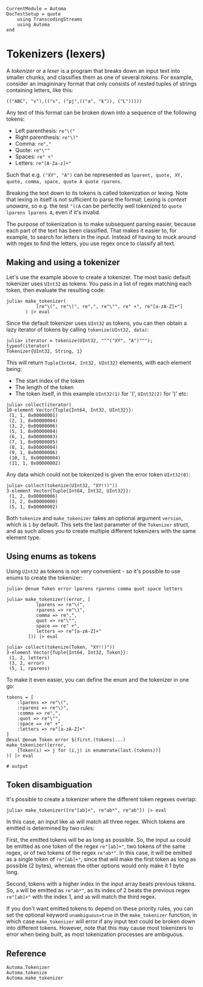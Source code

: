 ```@meta
CurrentModule = Automa
DocTestSetup = quote
    using TranscodingStreams
    using Automa
end
```

# Tokenizers (lexers)
A _tokenizer_ or a _lexer_ is a program that breaks down an input text into smaller chunks, and classifies them as one of several _tokens_.
For example, consider an imagininary format that only consists of nested tuples of strings containing letters, like this:

```
(("ABC", "v"),(("x", ("pj",(("a", "k")), ("L")))))
```

Any text of this format can be broken down into a sequence of the following tokens:
* Left parenthesis: `re"\("`
* Right parenthesis: `re"\)"`
* Comma: `re","`
* Quote: `re"\""`
* Spaces: `re" +"`
* Letters: `re"[A-Za-z]+"`

Such that e.g. `("XY", "A")` can be represented as `lparent, quote, XY, quote, comma, space, quote A quote rparens`.

Breaking the text down to its tokens is called tokenization or lexing. Note that lexing in itself is not sufficient to parse the format: Lexing is _context unaware_, so e.g. the test `"((A` can be perfectly well tokenized to `quote lparens lparens A`, even if it's invalid.

The purpose of tokenization is to make subsequent parsing easier, because each part of the text has been classified. That makes it easier to, for example, to search for letters in the input. Instead of having to muck around with regex to find the letters, you use regex once to classify all text.

## Making and using a tokenizer
Let's use the example above to create a tokenizer.
The most basic default tokenizer uses `UInt32` as tokens: You pass in a list of regex matching each token, then evaluate the resulting code:

```jldoctest tok1
julia> make_tokenizer(
           [re"\(", re"\)", re",", re"\"", re" +", re"[a-zA-Z]+"]
       ) |> eval
```

Since the default tokenizer uses `UInt32` as tokens, you can then obtain a lazy iterator of tokens by calling `tokenize(UInt32, data)`:

```jldoctest tok1
julia> iterator = tokenize(UInt32, """("XY", "A")"""); typeof(iterator)
Tokenizer{UInt32, String, 1}
```

This will return `Tuple{Int64, Int32, UInt32}` elements, with each element being:
* The start index of the token
* The length of the token
* The token itself, in this example `UInt32(1)` for '(', `UInt32(2)` for ')' etc: 

```jldoctest tok1
julia> collect(iterator)
10-element Vector{Tuple{Int64, Int32, UInt32}}:
 (1, 1, 0x00000001)
 (2, 1, 0x00000004)
 (3, 2, 0x00000006)
 (5, 1, 0x00000004)
 (6, 1, 0x00000003)
 (7, 1, 0x00000005)
 (8, 1, 0x00000004)
 (9, 1, 0x00000006)
 (10, 1, 0x00000004)
 (11, 1, 0x00000002)
```

Any data which could not be tokenized is given the error token `UInt32(0)`:
```jldoctest tok1
julia> collect(tokenize(UInt32, "XY!!)"))
3-element Vector{Tuple{Int64, Int32, UInt32}}:
 (1, 2, 0x00000006)
 (3, 2, 0x00000000)
 (5, 1, 0x00000002)
```

Both `tokenize` and `make_tokenizer` takes an optional argument `version`, which is `1` by default.
This sets the last parameter of the `Tokenizer` struct, and as such allows you to create multiple different tokenizers with the same element type.

## Using enums as tokens
Using `UInt32` as tokens is not very convenient - so it's possible to use enums to create the tokenizer:

```jldoctest tok2
julia> @enum Token error lparens rparens comma quot space letters

julia> make_tokenizer((error, [
           lparens => re"\(",
           rparens => re"\)",
           comma => re",",
           quot => re"\"",
           space => re" +",
           letters => re"[a-zA-Z]+"
        ])) |> eval

julia> collect(tokenize(Token, "XY!!)"))
3-element Vector{Tuple{Int64, Int32, Token}}:
 (1, 2, letters)
 (3, 2, error)
 (5, 1, rparens)
```

To make it even easier, you can define the enum and the tokenizer in one go:
```jldoctest; output = false
tokens = [
    :lparens => re"\(",
    :rparens => re"\)",
    :comma => re",",
    :quot => re"\"",
    :space => re" +",
    :letters => re"[a-zA-Z]+"
]
@eval @enum Token error $(first.(tokens)...)
make_tokenizer((error, 
    [Token(i) => j for (i,j) in enumerate(last.(tokens))]
)) |> eval

# output

```

## Token disambiguation
It's possible to create a tokenizer where the different token regexes overlap:
```jldoctest
julia> make_tokenizer([re"[ab]+", re"ab*", re"ab"]) |> eval
```

In this case, an input like `ab` will match all three regex.
Which tokens are emitted is determined by two rules:

First, the emitted tokens will be as long as possible.
So, the input `aa` could be emitted as one token of the regex `re"[ab]+"`, two tokens of the same regex, or of two tokens of the regex `re"ab*"`.
In this case, it will be emitted as a single token of `re"[ab]+"`, since that will make the first token as long as possible (2 bytes), whereas the other options would only make it 1 byte long.

Second, tokens with a higher index in the input array beats previous tokens.
So, `a` will be emitted as `re"ab*"`, as its index of 2 beats the previous regex `re"[ab]+"` with the index 1, and `ab` will match the third regex.

If you don't want emitted tokens to depend on these priority rules, you can set the optional keyword `unambiguous=true` in the `make_tokenizer` function, in which case `make_tokenizer` will error if any input text could be broken down into different tokens.
However, note that this may cause most tokenizers to error when being built, as most tokenization processes are ambiguous.

## Reference
```@docs
Automa.Tokenizer
Automa.tokenize
Automa.make_tokenizer
```